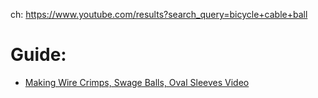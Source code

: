 ch: https://www.youtube.com/results?search_query=bicycle+cable+ball

# Guide:
- [Making Wire Crimps, Swage Balls, Oval Sleeves Video](https://youtu.be/2ve1FQ2yYC0)
